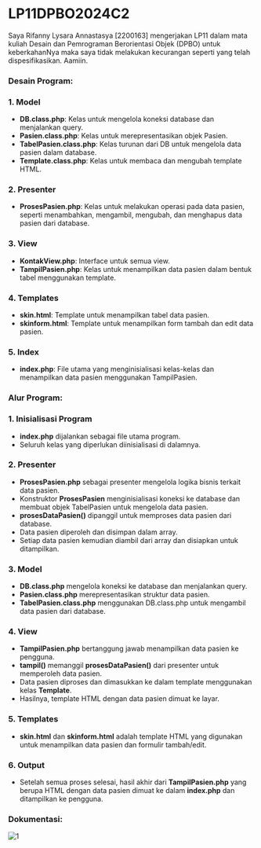 # LP11DPBO2024C2

Saya Rifanny Lysara Annastasya [2200163] mengerjakan LP11 dalam mata kuliah Desain dan Pemrograman Berorientasi Objek (DPBO) untuk keberkahanNya maka saya tidak melakukan kecurangan seperti yang telah dispesifikasikan. Aamiin.

### Desain Program:

### 1. Model
- **DB.class.php**: Kelas untuk mengelola koneksi database dan menjalankan query.
- **Pasien.class.php**: Kelas untuk merepresentasikan objek Pasien.
- **TabelPasien.class.php**: Kelas turunan dari DB untuk mengelola data pasien dalam database.
- **Template.class.php**: Kelas untuk membaca dan mengubah template HTML.

### 2. Presenter
- **ProsesPasien.php**: Kelas untuk melakukan operasi pada data pasien, seperti menambahkan, mengambil, mengubah, dan menghapus data pasien dari database.

### 3. View
- **KontakView.php**: Interface untuk semua view.
- **TampilPasien.php**: Kelas untuk menampilkan data pasien dalam bentuk tabel menggunakan template.

### 4. Templates
- **skin.html**: Template untuk menampilkan tabel data pasien.
- **skinform.html**: Template untuk menampilkan form tambah dan edit data pasien.

### 5. Index
- **index.php**: File utama yang menginisialisasi kelas-kelas dan menampilkan data pasien menggunakan TampilPasien.

### Alur Program:

### 1. Inisialisasi Program
- **index.php** dijalankan sebagai file utama program.
- Seluruh kelas yang diperlukan diinisialisasi di dalamnya.

### 2. Presenter 
- **ProsesPasien.php** sebagai presenter mengelola logika bisnis terkait data pasien.
- Konstruktor **ProsesPasien** menginisialisasi koneksi ke database dan membuat objek TabelPasien untuk mengelola data pasien.
- **prosesDataPasien()** dipanggil untuk memproses data pasien dari database.
- Data pasien diperoleh dan disimpan dalam array.
- Setiap data pasien kemudian diambil dari array dan disiapkan untuk ditampilkan.

### 3. Model
- **DB.class.php** mengelola koneksi ke database dan menjalankan query.
- **Pasien.class.php** merepresentasikan struktur data pasien.
- **TabelPasien.class.php** menggunakan DB.class.php untuk mengambil data pasien dari database.

### 4. View
- **TampilPasien.php** bertanggung jawab menampilkan data pasien ke pengguna.
- **tampil()** memanggil **prosesDataPasien()** dari presenter untuk memperoleh data pasien.
- Data pasien diproses dan dimasukkan ke dalam template menggunakan kelas **Template**.
- Hasilnya, template HTML dengan data pasien dimuat ke layar.

### 5. Templates
- **skin.html** dan **skinform.html** adalah template HTML yang digunakan untuk menampilkan data pasien dan formulir tambah/edit.

### 6. Output
- Setelah semua proses selesai, hasil akhir dari **TampilPasien.php** yang berupa HTML dengan data pasien dimuat ke dalam **index.php** dan ditampilkan ke pengguna.

### Dokumentasi:

![1](https://github.com/rifannylyst/LP11DPBO2024C2/assets/147616851/01997571-42f5-4343-af25-a186c40bcf24)
